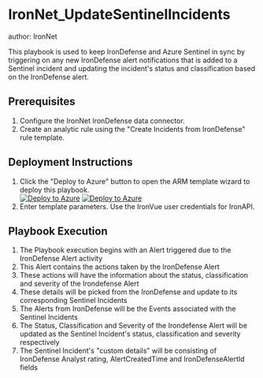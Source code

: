 # IronNet_UpdateSentinelIncidents
author: IronNet

This playbook is used to keep IronDefense and Azure Sentinel in sync by
triggering on any new IronDefense alert notifications that is added to a
Sentinel incident and updating the incident's status and classification based on
the IronDefense alert.

## Prerequisites
1. Configure the IronNet IronDefense data connector.
2. Create an analytic rule using the "Create Incidents from IronDefense" rule
   template.

## Deployment Instructions
1. Click the "Deploy to Azure" button to open the ARM template wizard to deploy
this playbook.<br>
[![Deploy to Azure](https://aka.ms/deploytoazurebutton)](https://portal.azure.com/#create/Microsoft.Template/uri/https%3A%2F%2Fraw.githubusercontent.com%2FAzure%2FAzure-Sentinel%2Fmaster%2FSolutions%2FIronNet%20IronDefense%2FPlaybooks%2FIronNet_UpdateSentinelIncidents%2Fazuredeploy.json) [![Deploy to Azure](https://aka.ms/deploytoazuregovbutton)](https://portal.azure.us/#create/Microsoft.Template/uri/https%3A%2F%2Fraw.githubusercontent.com%2FAzure%2FAzure-Sentinel%2Fmaster%2FSolutions%2FIronNet%20IronDefense%2FPlaybooks%2FIronNet_UpdateSentinelIncidents%2Fazuredeploy.json)
2. Enter template parameters. Use the IronVue user credentials for IronAPI.

## Playbook Execution
1. The Playbook execution begins with an Alert triggered due to the IronDefense 
   Alert activity
2. This Alert contains the actions taken by the IronDefense Alert
3. These actions will have the information about the status, classification and 
   severity of the Irondefense Alert
4. These details will be picked from the IronDefense and update to its corresponding 
   Sentinel Incidents
5. The Alerts from IronDefense will be the Events associated with the Sentinel Incidents
6. The Status, Classification and Severity of the Irondefense Alert will be updated as 
   the Sentinel Incident's status, classification and severity respectively
7. The Sentinel Incident's "custom details" will be consisting of IronDefense Analyst rating, 
   AlertCreatedTime and IronDefenseAlertId fields

